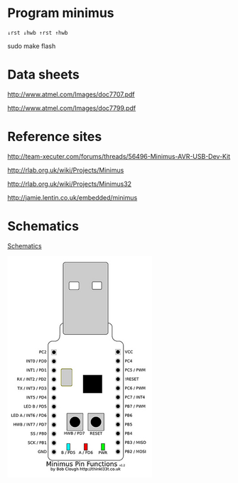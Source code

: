 # Program minimus

    ↓rst ↓hwb ↑rst ↑hwb
   sudo make flash

# Data sheets

http://www.atmel.com/Images/doc7707.pdf

http://www.atmel.com/Images/doc7799.pdf

# Reference sites

http://team-xecuter.com/forums/threads/56496-Minimus-AVR-USB-Dev-Kit

http://rlab.org.uk/wiki/Projects/Minimus

http://rlab.org.uk/wiki/Projects/Minimus32

http://jamie.lentin.co.uk/embedded/minimus

# Schematics

[Schematics](minimus32.pdf)

![pinout](minimus-pinout.jpeg)

